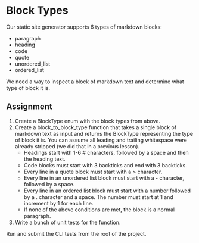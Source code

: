 # Block Types
Our static site generator supports 6 types of markdown blocks:

* paragraph
* heading
* code
* quote
* unordered_list
* ordered_list

We need a way to inspect a block of markdown text and determine what type of block it is.

## Assignment
1. Create a BlockType enum with the block types from above.
2. Create a block_to_block_type function that takes a single block of markdown text as input and returns the BlockType representing the type of block it is. You can assume all leading and trailing whitespace were already stripped (we did that in a previous lesson).
   * Headings start with 1-6 # characters, followed by a space and then the heading text.
   * Code blocks must start with 3 backticks and end with 3 backticks.
   * Every line in a quote block must start with a > character.
   * Every line in an unordered list block must start with a - character, followed by a space.
   * Every line in an ordered list block must start with a number followed by a . character and a space. The number must start at 1 and increment by 1 for each line.
   * If none of the above conditions are met, the block is a normal paragraph.
3. Write a bunch of unit tests for the function.

Run and submit the CLI tests from the root of the project.